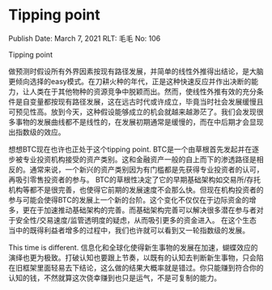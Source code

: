 # Tipping point

Publish Date: March 7, 2021
RLT: 毛毛
No: 106

Tipping point

做预测时假设所有外界因素按现有路径发展，并简单的线性外推得出结论，是大脑更倾向选择的easy模式。在刀耕火种的年代，正是这种快速反应并作出决断的能力，让人类在于其他物种的资源竞争中脱颖而出。然而，使线性外推有效的充分条件是自变量都按现有路径发展，这在远古时代或许成立，毕竟当时社会发展缓慢且可预见性高。放到今天，这种假设能够成立的机会就越来越渺茫了。我们会发现很多事物的发展曲线都不是线性的，在发展初期通常是缓慢的，而在中后期才会显现出指数级的效应。

想想BTC现在也许也正处于这个tipping
point. BTC是一个由草根首先发起并在逐步被专业投资机构接受的资产类别。这和金融资产一般的自上而下的渗透路径是相反的。通常来说，一个新兴的资产类别因为有门槛都是先获得专业投资者的认可，再吸引零售投资者的参与。 BTC的草根性决定了它的早期基础架构如交易所/存托机构等都不是很完善，也使得它前期的发展速度不会那么快。但现在机构投资者的参与可能会使得BTC的发展上一个新的台阶。这个变化不仅仅在于边际资金的增多，更在于加速推动基础架构的完善。而基础架构完善可以解决很多潜在参与者对于安全性/交易速度/监管透明度的疑虑，从而吸引更多的资金进入。 在这个生态当中的既得利益者增多的过程中，我们也许就可以看到又一轮指数级的发展。

This time is different. 信息化和全球化使得新生事物的发展在加速，蝴蝶效应的演绎也更为极致。打破认知也要跟上节奏，以既有的认知去判断新生事物，只会陷在旧框架里面轻易去下结论，这么做的结果大概率就是错过。你只能赚到符合你的认知的钱，不然就算这次侥幸赚到也只是运气，不是可复制的能力。